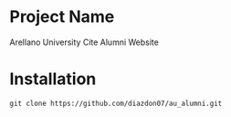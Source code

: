# Project Name

Arellano University Cite Alumni Website

# Installation

```git
git clone https://github.com/diazdon07/au_alumni.git
```
